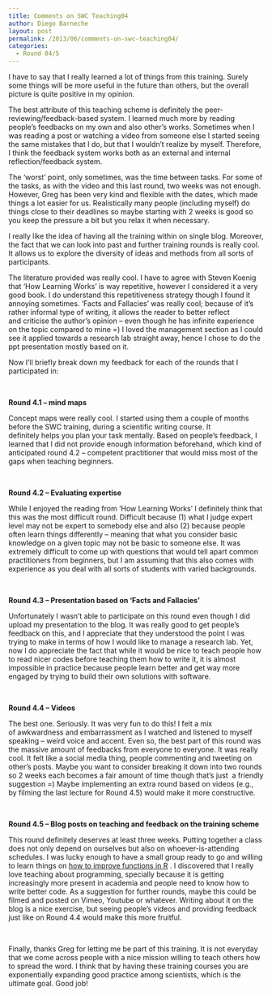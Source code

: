 ```yaml
---
title: Comments on SWC Teaching04
author: Diego Barneche
layout: post
permalink: /2013/06/comments-on-swc-teaching04/
categories:
  - Round 04/5
---
```

I have to say that I really learned a lot of things from this training. Surely some things will be more useful in the future than others, but the overall picture is quite positive in my opinion.

The best attribute of this teaching scheme is definitely the peer-reviewing/feedback-based system. I learned much more by reading people&#8217;s feedbacks on my own and also other&#8217;s works. Sometimes when I was reading a post or watching a video from someone else I started seeing the same mistakes that I do, but that I wouldn&#8217;t realize by myself. Therefore, I think the feedback system works both as an external and internal reflection/feedback system.

The &#8216;worst&#8217; point, only sometimes, was the time between tasks. For some of the tasks, as with the video and this last round, two weeks was not enough. However, Greg has been very kind and flexible with the dates, which made things a lot easier for us. Realistically many people (including myself) do things close to their deadlines so maybe starting with 2 weeks is good so you keep the pressure a bit but you relax it when necessary.

I really like the idea of having all the training within on single blog. Moreover, the fact that we can look into past and further training rounds is really cool. It allows us to explore the diversity of ideas and methods from all sorts of participants.

The literature provided was really cool. I have to agree with Steven Koenig that &#8216;How Learning Works&#8217; is way repetitive, however I considered it a very good book. I do understand this repetitiveness strategy though I found it annoying sometimes. &#8216;Facts and Fallacies&#8217; was really cool; because of it&#8217;s rather informal type of writing, it allows the reader to better reflect and criticise the author&#8217;s opinion &#8211; even though he has infinite experience on the topic compared to mine =) I loved the management section as I could see it applied towards a research lab straight away, hence I chose to do the ppt presentation mostly based on it.

Now I&#8217;ll briefly break down my feedback for each of the rounds that I participated in:

&nbsp;

**Round 4.1 &#8211; mind maps**

Concept maps were really cool. I started using them a couple of months before the SWC training, during a scientific writing course. It definitely helps you plan your task mentally. Based on people&#8217;s feedback, I learned that I did not provide enough information beforehand, which kind of anticipated round 4.2 &#8211; competent practitioner that would miss most of the gaps when teaching beginners.

&nbsp;

**Round 4.2 &#8211; Evaluating expertise**

While I enjoyed the reading from &#8216;How Learning Works&#8217; I definitely think that this was the most difficult round. Difficult because (1) what I judge expert level may not be expert to somebody else and also (2) because people often learn things differently &#8211; meaning that what you consider basic knowledge on a given topic may not be basic to someone else. It was extremely difficult to come up with questions that would tell apart common practitioners from beginners, but I am assuming that this also comes with experience as you deal with all sorts of students with varied backgrounds.

&nbsp;

**Round 4.3 &#8211; Presentation based on &#8216;Facts and Fallacies&#8217;**

Unfortunately I wasn&#8217;t able to participate on this round even though I did upload my presentation to the blog. It was really good to get people&#8217;s feedback on this, and I appreciate that they understood the point I was trying to make in terms of how I would like to manage a research lab. Yet, now I do appreciate the fact that while it would be nice to teach people how to read nicer codes before teaching them how to write it, it is almost impossible in practice because people learn better and get way more engaged by trying to build their own solutions with software.

&nbsp;

**Round 4.4 &#8211; Videos**

The best one. Seriously. It was very fun to do this! I felt a mix of awkwardness and embarrassment as I watched and listened to myself speaking &#8211; weird voice and accent. Even so, the best part of this round was the massive amount of feedbacks from everyone to everyone. It was really cool. It felt like a social media thing, people commenting and tweeting on other&#8217;s posts. Maybe you want to consider breaking it down into two rounds so 2 weeks each becomes a fair amount of time though that&#8217;s just  a friendly suggestion =) Maybe implementing an extra round based on videos (e.g., by filming the last lecture for Round 4.5) would make it more constructive.

&nbsp;

**Round 4.5 &#8211; Blog posts on teaching and feedback on the training scheme**

This round definitely deserves at least three weeks. Putting together a class does not only depend on ourselves but also on whoever-is-attending schedules. I was lucky enough to have a small group ready to go and willing to learn things on [how to improve functions in R][1] . I discovered that I really love teaching about programming, specially because it is getting increasingly more present in academia and people need to know how to write better code. As a suggestion for further rounds, maybe this could be filmed and posted on Vimeo, Youtube or whatever. Writing about it on the blog is a nice exercise, but seeing people&#8217;s videos and providing feedback just like on Round 4.4 would make this more fruitful.

&nbsp;

Finally, thanks Greg for letting me be part of this training. It is not everyday that we come across people with a nice mission willing to teach others how to spread the word. I think that by having these training courses you are exponentially expanding good practice among scientists, which is the ultimate goal. Good job!

 [1]: http://teaching.software-carpentry.org/2013/06/17/audience-feedback/
